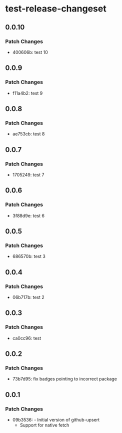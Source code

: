 # test-release-changeset

## 0.0.10

### Patch Changes

- 400606b: test 10

## 0.0.9

### Patch Changes

- f11a4b2: test 9

## 0.0.8

### Patch Changes

- ae753cb: test 8

## 0.0.7

### Patch Changes

- 1705249: test 7

## 0.0.6

### Patch Changes

- 3f88d9e: test 6

## 0.0.5

### Patch Changes

- 686570b: test 3

## 0.0.4

### Patch Changes

- 06b717b: test 2

## 0.0.3

### Patch Changes

- ca0cc96: test

## 0.0.2

### Patch Changes

- 73b7d95: fix badges pointing to incorrect package

## 0.0.1

### Patch Changes

- 09b3536: - Initial version of github-upsert
  - Support for native fetch
